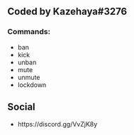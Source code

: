 <h2>Coded by Kazehaya#3276</h2>

<h3>Commands:</h3>
<ul>
  <li>ban</li>
  <li>kick</li>
  <li>unban</li>
  <li>mute</li>
  <li>unmute</li>
  <li>lockdown</li>
</ul>

<h2>Social</h2>
<ul>
   <li>https://discord.gg/VvZjK8y</li>
</ul>
